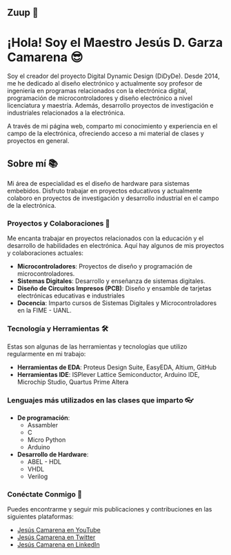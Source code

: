 ## Zuup 👋
# ¡Hola! Soy el Maestro Jesús D. Garza Camarena  😎

Soy el creador del proyecto Digital Dynamic Design (DiDyDe). Desde 2014, me he dedicado al diseño electrónico y actualmente soy profesor de ingeniería en programas relacionados con la electrónica digital, programación de microcontroladores y diseño electrónico a nivel licenciatura y maestría. Además, desarrollo proyectos de investigación e industriales relacionados a la electrónica.

A través de mi página web, comparto mi conocimiento y experiencia en el campo de la electrónica, ofreciendo acceso a mi material de clases y proyectos en general.

## Sobre mí 📚

Mi área de especialidad es el diseño de hardware para sistemas embebidos. Disfruto trabajar en proyectos educativos y actualmente colaboro en proyectos de investigación y desarrollo industrial en el campo de la electrónica.

### Proyectos y Colaboraciones 🤝

Me encanta trabajar en proyectos relacionados con la educación y el desarrollo de habilidades en electrónica. Aquí hay algunos de mis proyectos y colaboraciones actuales:

- **Microcontroladores**: Proyectos de diseño y programación de microcontroladores.
- **Sistemas Digitales**: Desarrollo y enseñanza de sistemas digitales.
- **Diseño de Circuitos Impresos (PCB)**: Diseño y ensamble de tarjetas electrónicas educativas e industriales
- **Docencia**: Imparto cursos de Sistemas Digitales y Microcontroladores en la FIME - UANL.

### Tecnología y Herramientas 🛠️

Estas son algunas de las herramientas y tecnologías que utilizo regularmente en mi trabajo:

- **Herramientas de EDA**: Proteus Design Suite, EasyEDA, Altium, GitHub
- **Herramientas IDE**: ISPlever Lattice Semiconductor, Arduino IDE, Microchip Studio, Quartus Prime Altera

### Lenguajes más utilizados en las clases que imparto 👓
- **De programación**: 
  - Assambler
  - C        
  - Micro Python
  - Arduino
- **Desarrollo de Hardware**:
  - ABEL - HDL
  - VHDL      
  - Verilog   

<!--### Comunidad y Contribuciones 🌐

Soy un contribuyente constante en la comunidad de desarrollo de sistemas embebidos y electrónica. Aquí hay algunas de las organizaciones y proyectos con los que colaboro:-->


### Conéctate Conmigo 📱

Puedes encontrarme y seguir mis publicaciones y contribuciones en las siguientes plataformas:

- [Jesús Camarena en YouTube](#)
- [Jesús Camarena en Twitter](#)
- [Jesús Camarena en LinkedIn](#)



<!--### Artículos y Publicaciones 📝

Estos son algunos de mis artículos publicados, donde comparto ideas, resúmenes y hallazgos de mi trabajo reciente en desarrollo electrónico:

- **Artículos generales**
  - Fundamentos
  - Texto, Fuentes
  - Rompecabezas de Codificación

### Agradecimientos 🙏


### Apoya mi Trabajo 💖

Si deseas apoyar mi trabajo y mis artículos, puedes hacerlo a través de las siguientes plataformas:-->





<!--
**JesusCamarena/JesusCamarena** is a ✨ _special_ ✨ repository because its `README.md` (this file) appears on your GitHub profile.

Here are some ideas to get you started:

- 🔭 I’m currently working on ...
- 🌱 I’m currently learning ...
- 👯 I’m looking to collaborate on ...
- 🤔 I’m looking for help with ...
- 💬 Ask me about ...
- 📫 How to reach me: ...
- 😄 Pronouns: ...
- ⚡ Fun fact: ...
-->
